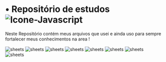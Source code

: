 # • Repositório de estudos 	&nbsp; <img align="center" alt="Icone-Javascript" src="https://img.shields.io/badge/Bootstrap-563D7C?style=for-the-badge&logo=bootstrap&logoColor=white">

Neste Repositório contém meus arquivos que usei e ainda uso para sempre fortalecer meus conhecimentos na area !

<img align="center" alt="sheets" src="Assets/sheets1.jpg">
<img align="center" alt="sheets" src="Assets/sheets3.jpg">
<img align="center" alt="sheets" src="Assets/sheets8.jpg">
<img align="center" alt="sheets" src="Assets/sheets9.jpg">
<img align="center" alt="sheets" src="Assets/sheets2.jpg">
<img align="center" alt="sheets" src="Assets/sheets5.jpg">
<img align="center" alt="sheets" src="Assets/sheets6.jpg">
<img align="center" alt="sheets" src="Assets/sheets7.jpg">
